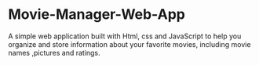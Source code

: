 # Movie-Manager-Web-App
A simple web application built with Html, css and JavaScript to help you organize and store information about your favorite movies, including movie names ,pictures and ratings.
